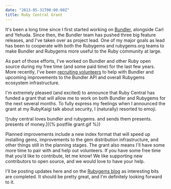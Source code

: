```yaml
---
date: "2013-05-31T00:00:00Z"
title: Ruby Central Grant
---
```

It's been a long time since I first started working on [Bundler](http://gembundler.com), alongside Carl and Yehuda. Since then, the Bundler team has pushed three big feature releases, and I've taken over as project lead. One of my major goals as lead has been to cooperate with both the Rubygems and rubygems.org teams to make Bundler and Rubygems more useful to the Ruby community at large.

As part of those efforts, I've worked on Bundler and other Ruby open source during my free time (and some paid time) for the last few years. More recently, I've been [recruiting volunteers](/2013/05/12/deathmatch-bundler-vs-rubygemsorg) to help with Bundler and upcoming improvements to the Bundler API and overall Rubygems ecosystem infrastructure.

I'm extremely pleased (and excited) to announce that Ruby Central has funded a grant that will allow me to work on both Bundler and Rubygems for the next several months. To fully express my feelings when I announced the grant at my RubyKaigi talk about security, I (naturally) resorted to emoji.

![ruby central loves bundler and rubygems. and sends them presents. presents of money.]({% postfile grant.gif %})

Planned improvements include a new index format that will speed up installing gems, improvements to the gem distribution infrastructure, and other things still in the planning stages. The grant also means I'll have some more time to pair with and help out volunteers. If you have some free time that you’d like to contribute, let me know! We like supporting new contributors to open source, and we would love to have your help.
 
I'll be posting updates here and on the [Rubygems blog](http://blog.rubygems.org) as interesting bits are completed. It should be pretty great, and I'm definitely looking forward to it.
